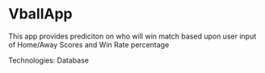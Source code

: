 # VballApp

This app provides prediciton on who will win match based upon user input of Home/Away Scores and Win Rate percentage



Technologies: Database
